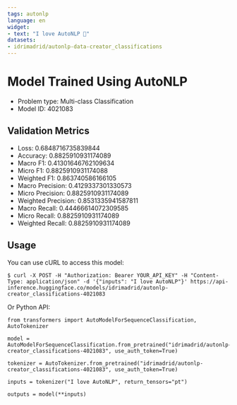 ```yaml
---
tags: autonlp
language: en
widget:
- text: "I love AutoNLP 🤗"
datasets:
- idrimadrid/autonlp-data-creator_classifications
---
```


# Model Trained Using AutoNLP

- Problem type: Multi-class Classification
- Model ID: 4021083

## Validation Metrics

- Loss: 0.6848716735839844
- Accuracy: 0.8825910931174089
- Macro F1: 0.41301646762109634
- Micro F1: 0.8825910931174088
- Weighted F1: 0.863740586166105
- Macro Precision: 0.4129337301330573
- Micro Precision: 0.8825910931174089
- Weighted Precision: 0.8531335941587811
- Macro Recall: 0.44466614072309585
- Micro Recall: 0.8825910931174089
- Weighted Recall: 0.8825910931174089


## Usage

You can use cURL to access this model:

```
$ curl -X POST -H "Authorization: Bearer YOUR_API_KEY" -H "Content-Type: application/json" -d '{"inputs": "I love AutoNLP"}' https://api-inference.huggingface.co/models/idrimadrid/autonlp-creator_classifications-4021083
```

Or Python API:

```
from transformers import AutoModelForSequenceClassification, AutoTokenizer

model = AutoModelForSequenceClassification.from_pretrained("idrimadrid/autonlp-creator_classifications-4021083", use_auth_token=True)

tokenizer = AutoTokenizer.from_pretrained("idrimadrid/autonlp-creator_classifications-4021083", use_auth_token=True)

inputs = tokenizer("I love AutoNLP", return_tensors="pt")

outputs = model(**inputs)
```